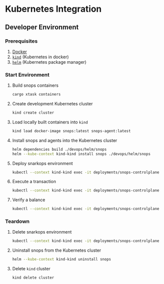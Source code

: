 # Kubernetes Integration

## Developer Environment

### Prerequisites

1. [Docker](https://www.docker.com/)
1. [`kind`](https://kind.sigs.k8s.io/) (Kubernetes in docker)
1. [`helm`](https://helm.sh/) (Kubernetes package manager)

### Start Environment

1. Build snops containers

    ```bash
    cargo xtask containers
    ```

2. Create development Kubernetes cluster

    ```bash
    kind create cluster
    ```

3. Load locally built containers into `kind`

    ```bash
    kind load docker-image snops:latest snops-agent:latest
    ```

4. Install snops and agents into the Kubernetes cluster

    ```bash
    helm dependencies build ./devops/helm/snops
    helm --kube-context kind-kind install snops ./devops/helm/snops
    ```

5. Deploy snarkops environment
    ```bash
    kubectl --context kind-kind exec -it deployments/snops-controlplane -- scli env apply - <specs/testnet-4-validators.yaml
    ```

6. Execute a transaction

    ```bash
    kubectl --context kind-kind exec -it deployments/snops-controlplane -- scli env action execute transfer_public example.aleo 123u64
    ```

7. Verify a balance

    ```bash
    kubectl --context kind-kind exec -it deployments/snops-controlplane -- scli env balance example.aleo
    ```

### Teardown

1. Delete snarkops environment

    ```bash
    kubectl --context kind-kind exec -it deployments/snops-controlplane -- scli env apply delete
    ```

1. Uninstall snops from the Kubernetes cluster

    ```bash
    helm --kube-context kind-kind uninstall snops
    ```

1. Delete `kind` cluster

    ```bash
    kind delete cluster
    ```
